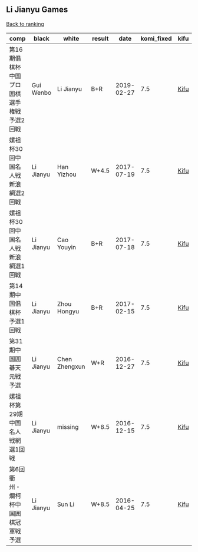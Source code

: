 ## Li Jianyu Games

[Back to ranking](index.md)




| **comp** | **black** | **white** | **result** | **date** | **komi_fixed** | **kifu** | 
| --- | --- | --- | --- | --- | --- | --- |
| 第16期倡棋杯中国プロ囲棋選手権戦予選2回戦 | Gui Wenbo | Li Jianyu | B+R | 2019-02-27 | 7.5 | [Kifu](https://kifudepot.net/kifucontents.php?id=bbnceO4%2FQmVQK2cbxqzBJw%3D%3D) | 
| 嫘祖杯30回中国名人戦新浪網選2回戦 | Li Jianyu | Han Yizhou | W+4.5 | 2017-07-19 | 7.5 | [Kifu](https://kifudepot.net/kifucontents.php?id=C1gynlE5tiI5a32fZBCMZQ%3D%3D) | 
| 嫘祖杯30回中国名人戦新浪網選1回戦 | Li Jianyu | Cao Youyin | B+R | 2017-07-18 | 7.5 | [Kifu](https://kifudepot.net/kifucontents.php?id=R1QLF7yPoQST0Yj0RcUHQQ%3D%3D) | 
| 第14期中国倡棋杯予選1回戦 | Li Jianyu | Zhou Hongyu | B+R | 2017-02-15 | 7.5 | [Kifu](https://kifudepot.net/kifucontents.php?id=MSu6w7NmXgAOSX2FFiC1%2Fg%3D%3D) | 
| 第31期中国囲碁天元戦予選 | Li Jianyu | Chen Zhengxun | W+R | 2016-12-27 | 7.5 | [Kifu](https://kifudepot.net/kifucontents.php?id=LN2pq87pCYNMhDl4qiWCHQ%3D%3D) | 
| 嫘祖杯第29期中国名人戦網選1回戦 | Li Jianyu | missing | W+8.5 | 2016-12-15 | 7.5 | [Kifu](https://kifudepot.net/kifucontents.php?id=UapSmOy0FG6lD5PbF6RU%2Bw%3D%3D) | 
| 第6回衢州・爛柯杯中国囲棋冠軍戦予選 | Li Jianyu | Sun Li | W+8.5 | 2016-04-25 | 7.5 | [Kifu](https://kifudepot.net/kifucontents.php?id=hR6%2BM9bCdaYaVVPhHYYPKg%3D%3D) |




